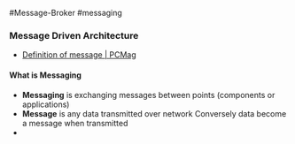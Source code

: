 #Message-Broker #messaging

### Message Driven Architecture

* [Definition of message | PCMag](https://www.pcmag.com/encyclopedia/term/message)

#### What is Messaging

* **Messaging** is exchanging messages between points (components or applications)
* **Message** is any data transmitted over network
  Conversely data become a message when transmitted
* 
